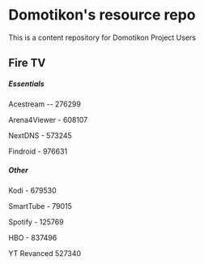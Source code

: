# Domotikon's resource repo

This is a content repository for Domotikon Project Users

## Fire TV

##### Essentials

Acestream -- 276299

Arena4Viewer - 608107

NextDNS - 573245

Findroid - 976631

##### Other

Kodi - 679530

SmartTube - 79015

Spotify - 125769

HBO - 837496

YT Revanced  527340

